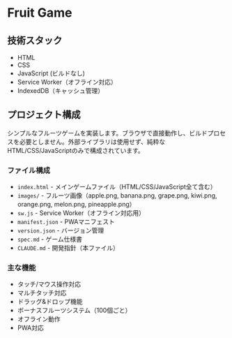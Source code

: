 # Fruit Game

## 技術スタック

- HTML
- CSS
- JavaScript (ビルドなし)
- Service Worker（オフライン対応）
- IndexedDB（キャッシュ管理）

## プロジェクト構成

シンプルなフルーツゲームを実装します。ブラウザで直接動作し、ビルドプロセスを必要としません。外部ライブラリは使用せず、純粋なHTML/CSS/JavaScriptのみで構成されています。

### ファイル構成

- `index.html` - メインゲームファイル（HTML/CSS/JavaScript全て含む）
- `images/` - フルーツ画像（apple.png, banana.png, grape.png, kiwi.png, orange.png, melon.png, pineapple.png）
- `sw.js` - Service Worker（オフライン対応用）
- `manifest.json` - PWAマニフェスト
- `version.json` - バージョン管理
- `spec.md` - ゲーム仕様書
- `CLAUDE.md` - 開発指針（本ファイル）

### 主な機能

- タッチ/マウス操作対応
- マルチタッチ対応
- ドラッグ&ドロップ機能
- ボーナスフルーツシステム（100個ごと）
- オフライン動作
- PWA対応
